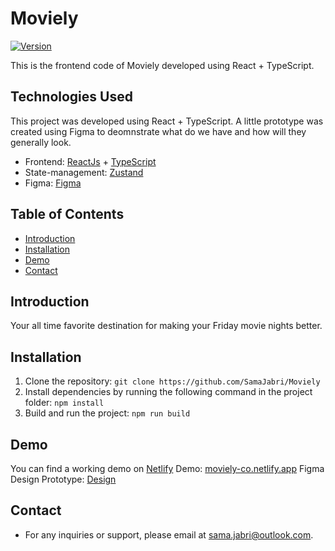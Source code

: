 # Moviely

[![Version](https://img.shields.io/badge/version-1.0.0-blue.svg)]()

This is the frontend code of Moviely developed using React + TypeScript.

## Technologies Used

This project was developed using React + TypeScript. A little prototype was created using Figma to deomnstrate what do we have and how will they generally look.

- Frontend: [ReactJs](https://react.dev/) + [TypeScript](https://www.typescriptlang.org/)
- State-management: [Zustand](https://zustand-demo.pmnd.rs/)
- Figma: [Figma](https://www.figma.com/)

## Table of Contents

- [Introduction](#introduction)
- [Installation](#installation)
- [Demo](#demo)
- [Contact](#contact)

## Introduction

Your all time favorite destination for making your Friday movie nights better.

## Installation

1. Clone the repository: `git clone https://github.com/SamaJabri/Moviely`
2. Install dependencies by running the following command in the project folder: `npm install`
3. Build and run the project: `npm run build`

## Demo

You can find a working demo on [Netlify](https://www.netlify.com/)
Demo: [moviely-co.netlify.app](https://moviely-co.netlify.app/)
Figma Design Prototype: [Design](https://www.figma.com/design/LU92vXQpIUrXbRZ2qnMRiV/Moviely?node-id=0%3A1&t=w6P9Med3s4vsSMPV-1)

## Contact

- For any inquiries or support, please email at sama.jabri@outlook.com.
